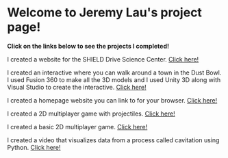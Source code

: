 <h1>Welcome to Jeremy Lau's project page!</h1></b>
<b>Click on the links below to see the projects I completed!</b>


I created a website for the SHIELD Drive Science Center.
<a target="_blank" href="http://sites.bu.edu/shield-drive/">Click here!</a>

I created an interactive where you can walk around a town in the Dust Bowl. I used Fusion 360 to make all the 3D models and I used Unity 3D along with Visual Studio to create the interactive.
<a target="_blank" href="https://tinyurl.com/JeremyLauInteractiveDustBowl">Click here!</a>

I created a homepage website you can link to for your browser.
<a target="_blank" href="https://github.com/JeremyLau01/IMG_New_Tab/blob/master/README.md">Click here!</a>

I created a 2D multiplayer game with projectiles.
<a target="_blank" href="https://github.com/JeremyLau01/MultiGameTry1_FromSecondAccount">Click here!</a>

I created a basic 2D multiplayer game.
<a target="_blank" href="https://github.com/JeremyLau01/basicmultiplayer_FromSecondAccount">Click here!</a>

I created a video that visualizes data from a process called cavitation using Python.
<a target="_blank" href="https://github.com/JeremyLau01/BU_Lab__Sophomore_Summer">Click here!</a>
